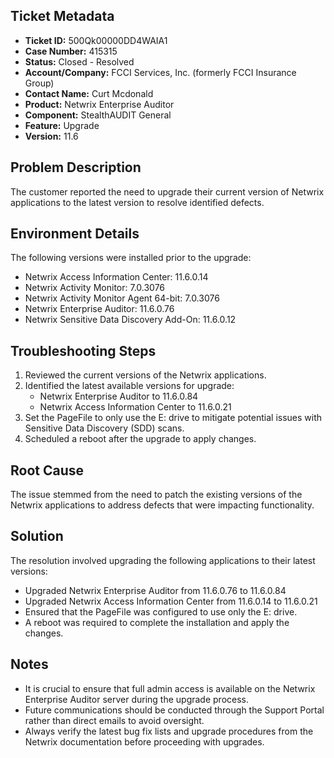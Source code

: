## Ticket Metadata
- **Ticket ID:** 500Qk00000DD4WAIA1
- **Case Number:** 415315
- **Status:** Closed - Resolved
- **Account/Company:** FCCI Services, Inc. (formerly FCCI Insurance Group)
- **Contact Name:** Curt Mcdonald
- **Product:** Netwrix Enterprise Auditor
- **Component:** StealthAUDIT General
- **Feature:** Upgrade
- **Version:** 11.6

## Problem Description
The customer reported the need to upgrade their current version of Netwrix applications to the latest version to resolve identified defects.

## Environment Details
The following versions were installed prior to the upgrade:
- Netwrix Access Information Center: 11.6.0.14
- Netwrix Activity Monitor: 7.0.3076
- Netwrix Activity Monitor Agent 64-bit: 7.0.3076
- Netwrix Enterprise Auditor: 11.6.0.76
- Netwrix Sensitive Data Discovery Add-On: 11.6.0.12

## Troubleshooting Steps
1. Reviewed the current versions of the Netwrix applications.
2. Identified the latest available versions for upgrade:
   - Netwrix Enterprise Auditor to 11.6.0.84
   - Netwrix Access Information Center to 11.6.0.21
3. Set the PageFile to only use the E: drive to mitigate potential issues with Sensitive Data Discovery (SDD) scans.
4. Scheduled a reboot after the upgrade to apply changes.

## Root Cause
The issue stemmed from the need to patch the existing versions of the Netwrix applications to address defects that were impacting functionality.

## Solution
The resolution involved upgrading the following applications to their latest versions:
- Upgraded Netwrix Enterprise Auditor from 11.6.0.76 to 11.6.0.84
- Upgraded Netwrix Access Information Center from 11.6.0.14 to 11.6.0.21
- Ensured that the PageFile was configured to use only the E: drive.
- A reboot was required to complete the installation and apply the changes.

## Notes
- It is crucial to ensure that full admin access is available on the Netwrix Enterprise Auditor server during the upgrade process.
- Future communications should be conducted through the Support Portal rather than direct emails to avoid oversight.
- Always verify the latest bug fix lists and upgrade procedures from the Netwrix documentation before proceeding with upgrades.